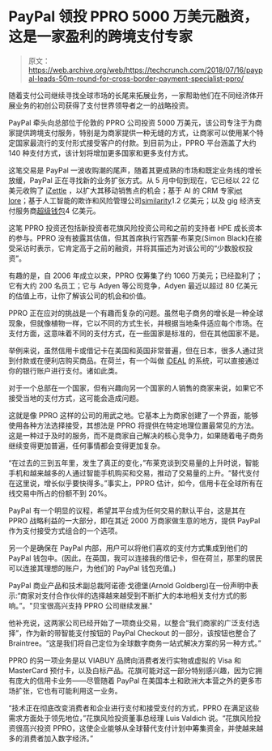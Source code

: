 # PayPal 领投 PPRO 5000 万美元融资，这是一家盈利的跨境支付专家

> 原文：<https://web.archive.org/web/https://techcrunch.com/2018/07/16/paypal-leads-50m-round-for-cross-border-payment-specialist-ppro/>

随着支付公司继续寻找全球市场的长尾来拓展业务，一家帮助他们在不同经济体开展业务的初创公司获得了支付世界领导者之一的战略投资。

PayPal 牵头向总部位于伦敦的 PPRO 公司投资 5000 万美元，该公司专注于为商家提供跨境支付服务，特别是为商家提供一种无缝的方式，让商家可以使用某个特定国家最流行的支付形式接受客户的付款。到目前为止，PPRO 平台涵盖了大约 140 种支付方式，该计划将增加更多国家和更多支付方式。

这笔交易是 PayPal 一波收购潮的尾声，随着其更成熟的市场和既定业务线的增长放缓，PayPal 正在寻找新的业务扩张方式。从 5 月中旬到现在，它已经以 22 亿美元收购了 [iZettle](https://web.archive.org/web/20230316161016/https://techcrunch.com/2018/05/17/paypal-confirms-that-it-is-buying-payments-startup-izettle-for-2-2b-in-an-all-cash-deal/) ，以扩大其移动销售点的机会；基于 AI 的 CRM 专家[jet lore](https://web.archive.org/web/20230316161016/https://www.paypal.com/stories/us/paypal-acquires-jetlore)；基于人工智能的欺诈和风险管理公司[similarity](https://web.archive.org/web/20230316161016/https://techcrunch.com/2018/06/21/paypal-to-buy-simility-a-specialist-in-ai-based-fraud-and-risk-management-for-120m/)1.2 亿美元；以及 gig 经济支付服务商[超级钱包](https://web.archive.org/web/20230316161016/https://techcrunch.com/2018/06/19/paypal-is-shelling-our-400-million-in-cash-for-this-18-year-old-company-that-helps-gig-workers-get-paid/)4 亿美元。

这笔 PPRO 投资还包括新投资者花旗风险投资公司和之前的支持者 HPE 成长资本的参与。PPRO 没有披露其估值，但其首席执行官西蒙·布莱克(Simon Black)在接受采访时表示，它肯定高于之前的融资，并将其描述为对该公司的“少数股权投资”。

有趣的是，自 2006 年成立以来，PPRO 仅筹集了约 1060 万美元；已经盈利了；它有大约 200 名员工；它与 Adyen 等公司竞争，Adyen 最近以超过 80 亿美元的估值上市，让你了解该公司的机会和价值。

PPRO 正在应对的挑战是一个有趣而复杂的问题。虽然电子商务的增长是一种全球现象，但就像植物一样，它以不同的方式生长，并根据当地条件适应每个市场。在支付方面，这意味着不同的支付方式，在一些国家是标准的，但在其他国家不是。

举例来说，虽然信用卡或借记卡在美国和英国非常普遍，但在日本，很多人通过货到付款或在便利店购买商品。在荷兰，有一个叫做 [iDEAL](https://web.archive.org/web/20230316161016/https://www.ideal.nl/en/) 的系统，可以直接通过你的银行账户进行支付。诸如此类。

对于一个总部在一个国家，但有兴趣向另一个国家的人销售的商家来说，如果它不接受当地的支付方式，这可能会造成问题。

这就是像 PPRO 这样的公司的用武之地。它基本上为商家创建了一个界面，能够使用各种方法选择接受，其想法是 PPRO 将提供在特定地理位置最常见的方法。这是一种过于及时的服务，而不是商家自己解决的核心竞争力，如果随着电子商务继续变得更加普遍，任何事情都会变得更加复杂。

“在过去的三到五年里，发生了真正的变化，”布莱克谈到交易量的上升时说，智能手机和越来越多的人通过智能手机购买和交易，推动了交易量的上升。“替代支付在这里说，增长似乎要快得多。”事实上，PPRO 估计，如今，信用卡在全球所有在线交易中所占的份额不到 20%。

PayPal 有一个明显的议程，希望其平台成为任何交易的默认平台，这是其在 PPRO 战略利益的一大部分，即在其近 2000 万商家做生意的地方，提供 PayPal 作为支付接受方式组合的一个选项。

另一个是确保在 PayPal 内部，用户可以将他们喜欢的支付方式集成到他们的 PayPal 钱包中。(因此，在英国，我可以连接我的借记卡，但在荷兰，那里的居民可以连接其理想的账户，为他们的 PayPal 钱包充值。)

PayPal 商业产品和技术副总裁阿诺德·戈德堡(Arnold Goldberg)在一份声明中表示:“商家对支付合作伙伴的选择越来越受到不断扩大的本地相关支付方式的影响。”。"贝宝很高兴支持 PPRO 公司继续发展."

他补充说，这两家公司已经开始了一项商业交易，以整合“我们商家的广泛支付选择”，作为新的带智能支付按钮的 PayPal Checkout 的一部分，该按钮也整合了 Braintree。“这是我们将自己定位为全球数字商务一站式解决方案的另一种方式。”

PPRO 的另一项业务是以 VIABUY 品牌向消费者发行实物或虚拟的 Visa 和 MasterCard 预付卡，以及白标产品。花旗可能对这一部分特别感兴趣，因为它拥有庞大的信用卡业务——尽管随着 PayPal 在美国本土和欧洲大本营之外的更多市场扩张，它也有可能利用这一业务。

“技术正在彻底改变消费者和企业进行支付和接受支付的方式，PPRO 在满足这些需求方面处于领先地位，”花旗风险投资董事总经理 Luis Valdich 说。“花旗风险投资很高兴投资 PPRO，这使企业能够从全球替代支付计划中筹集资金，并使越来越多的消费者加入数字经济。”